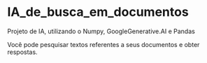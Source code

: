 # IA_de_busca_em_documentos
Projeto de IA, utilizando o Numpy, GoogleGenerative.AI e Pandas

Você pode pesquisar textos referentes a seus documentos e obter respostas. 
